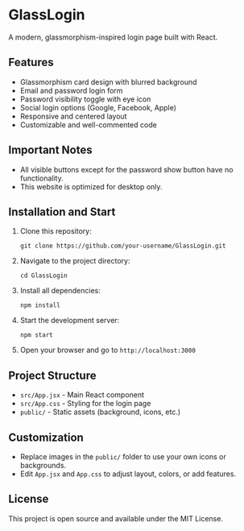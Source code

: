 <h1>GlassLogin</h1>
<p>
A modern, glassmorphism-inspired login page built with React.
</p>

<h2>Features</h2>
<ul>
<li>Glassmorphism card design with blurred background</li>
<li>Email and password login form</li>
<li>Password visibility toggle with eye icon</li>
<li>Social login options (Google, Facebook, Apple)</li>
<li>Responsive and centered layout</li>
<li>Customizable and well-commented code</li>
</ul>

<h2>Important Notes</h2>
<ul>
<li>All visible buttons except for the password show button have no functionality.</li>
<li>This website is optimized for desktop only.</li>
</ul>

<h2>Installation and Start</h2>
<ol>
<li>Clone this repository:</li>
<pre><code>git clone https://github.com/your-username/GlassLogin.git</code></pre>
<li>Navigate to the project directory:</li>
<pre><code>cd GlassLogin</code></pre>
<li>Install all dependencies:</li>
<pre><code>npm install</code></pre>
<li>Start the development server:</li>
<pre><code>npm start</code></pre>
<li>Open your browser and go to <code>http://localhost:3000</code></li>
</ol>

<h2>Project Structure</h2>
<ul>
<li><code>src/App.jsx</code> - Main React component</li>
<li><code>src/App.css</code> - Styling for the login page</li>
<li><code>public/</code> - Static assets (background, icons, etc.)</li>
</ul>

<h2>Customization</h2>
<ul>
<li>Replace images in the <code>public/</code> folder to use your own icons or backgrounds.</li>
<li>Edit <code>App.jsx</code> and <code>App.css</code> to adjust layout, colors, or add features.</li>
</ul>

<h2>License</h2>
<p>
This project is open source and available under the MIT License.
</p>
